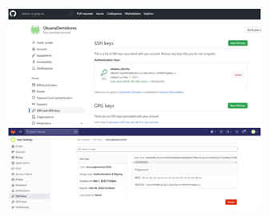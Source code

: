 ![SSH_GitHub](ssh_github.PNG)
![SSH_GitLab](ssh_gitlab.PNG)


[test link]: http://slashdot.org

[logo]: https://github.com/adam-p/markdown-here/raw/master/src/common/images/icon48.png "Logo Title Text 2"
